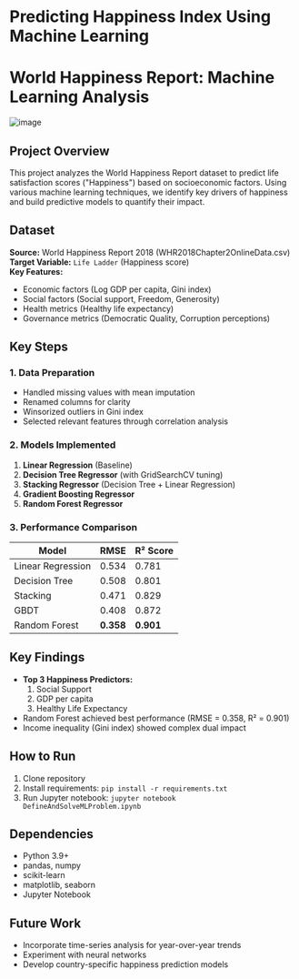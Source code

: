 # Predicting Happiness Index Using Machine Learning

# World Happiness Report: Machine Learning Analysis

![image](https://github.com/user-attachments/assets/d83bb320-a5ce-4222-8b1d-7d2235881dac)

## Project Overview
This project analyzes the World Happiness Report dataset to predict life satisfaction scores ("Happiness") based on socioeconomic factors. Using various machine learning techniques, we identify key drivers of happiness and build predictive models to quantify their impact.

## Dataset
**Source:** World Happiness Report 2018 (WHR2018Chapter2OnlineData.csv)  
**Target Variable:** `Life Ladder` (Happiness score)  
**Key Features:**
- Economic factors (Log GDP per capita, Gini index)
- Social factors (Social support, Freedom, Generosity)
- Health metrics (Healthy life expectancy)
- Governance metrics (Democratic Quality, Corruption perceptions)

## Key Steps

### 1. Data Preparation
- Handled missing values with mean imputation
- Renamed columns for clarity
- Winsorized outliers in Gini index
- Selected relevant features through correlation analysis

### 2. Models Implemented
1. **Linear Regression** (Baseline)
2. **Decision Tree Regressor** (with GridSearchCV tuning)
3. **Stacking Regressor** (Decision Tree + Linear Regression)
4. **Gradient Boosting Regressor**
5. **Random Forest Regressor**

### 3. Performance Comparison
| Model          | RMSE   | R² Score |
|----------------|--------|----------|
| Linear Regression | 0.534 | 0.781    |
| Decision Tree  | 0.508  | 0.801    |
| Stacking       | 0.471  | 0.829    |
| GBDT           | 0.408  | 0.872    |
| Random Forest  | **0.358** | **0.901** |

## Key Findings
- **Top 3 Happiness Predictors:**
  1. Social Support
  2. GDP per capita
  3. Healthy Life Expectancy
- Random Forest achieved best performance (RMSE = 0.358, R² = 0.901)
- Income inequality (Gini index) showed complex dual impact

## How to Run
1. Clone repository
2. Install requirements: `pip install -r requirements.txt`
3. Run Jupyter notebook: `jupyter notebook DefineAndSolveMLProblem.ipynb`

## Dependencies
- Python 3.9+
- pandas, numpy
- scikit-learn
- matplotlib, seaborn
- Jupyter Notebook

## Future Work
- Incorporate time-series analysis for year-over-year trends
- Experiment with neural networks
- Develop country-specific happiness prediction models
